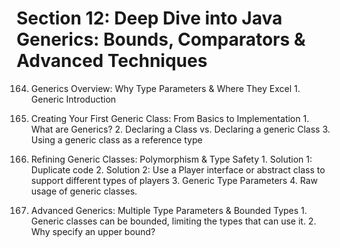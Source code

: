 # Section 12: Deep Dive into Java Generics: Bounds, Comparators & Advanced Techniques

164. Generics Overview: Why Type Parameters & Where They Excel
    1. Generic Introduction

165. Creating Your First Generic Class: From Basics to Implementation
    1. What are Generics?
    2. Declaring a Class vs. Declaring a generic Class
    3. Using a generic class as a reference type

166. Refining Generic Classes: Polymorphism & Type Safety
    1. Solution 1: Duplicate code
    2. Solution 2: Use a Player interface or abstract class to support different types of players
    3. Generic Type Parameters
    4. Raw usage of generic classes.

167. Advanced Generics: Multiple Type Parameters & Bounded Types
    1. Generic classes can be bounded, limiting the types that can use it.
    2. Why specify an upper bound?